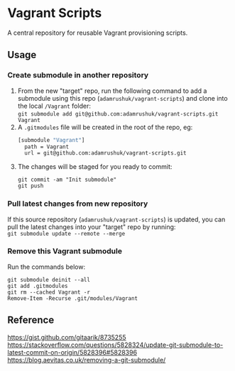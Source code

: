 # Vagrant Scripts

A central repository for reusable Vagrant provisioning scripts.

## Usage

### Create submodule in another repository

1. From the new "target" repo, run the following command to add a submodule using this repo (`adamrushuk/vagrant-scripts`) and clone into the local `/Vagrant` folder:  
`git submodule add git@github.com:adamrushuk/vagrant-scripts.git Vagrant`
1. A `.gitmodules` file will be created in the root of the repo, eg:
    ```bash
    [submodule "Vagrant"]
      path = Vagrant
      url = git@github.com:adamrushuk/vagrant-scripts.git
    ```
1. The changes will be staged for you ready to commit:
    ```
    git commit -am "Init submodule"
    git push
    ```

### Pull latest changes from new repository

If this source repository (`adamrushuk/vagrant-scripts`) is updated, you can pull the latest changes into your "target" repo by running:  
`git submodule update --remote --merge`

### Remove this Vagrant submodule

Run the commands below:

```
git submodule deinit --all
git add .gitmodules
git rm --cached Vagrant -r
Remove-Item -Recurse .git/modules/Vagrant
```

## Reference

https://gist.github.com/gitaarik/8735255  
https://stackoverflow.com/questions/5828324/update-git-submodule-to-latest-commit-on-origin/5828396#5828396
https://blog.aevitas.co.uk/removing-a-git-submodule/
